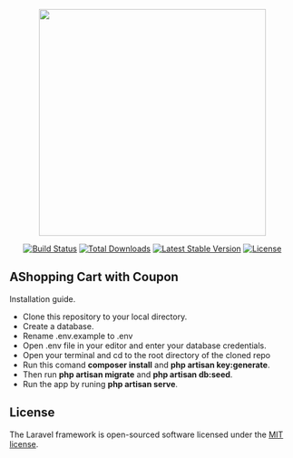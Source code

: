 <p align="center"><a href="https://laravel.com" target="_blank"><img src="https://raw.githubusercontent.com/laravel/art/master/logo-lockup/5%20SVG/2%20CMYK/1%20Full%20Color/laravel-logolockup-cmyk-red.svg" width="400"></a></p>

<p align="center">
<a href="https://travis-ci.org/laravel/framework"><img src="https://travis-ci.org/laravel/framework.svg" alt="Build Status"></a>
<a href="https://packagist.org/packages/laravel/framework"><img src="https://img.shields.io/packagist/dt/laravel/framework" alt="Total Downloads"></a>
<a href="https://packagist.org/packages/laravel/framework"><img src="https://img.shields.io/packagist/v/laravel/framework" alt="Latest Stable Version"></a>
<a href="https://packagist.org/packages/laravel/framework"><img src="https://img.shields.io/packagist/l/laravel/framework" alt="License"></a>
</p>

## AShopping Cart with Coupon

Installation guide.

- Clone this repository to your local directory.
- Create a database.
- Rename .env.example to .env
- Open .env file in your editor and enter your database credentials.
- Open your terminal and cd to the root directory of the cloned repo
- Run this comand **composer install** and **php artisan key:generate**.
- Then run **php artisan migrate** and **php artisan db:seed**.
- Run the app by runing **php artisan serve**.


## License

The Laravel framework is open-sourced software licensed under the [MIT license](https://opensource.org/licenses/MIT).
